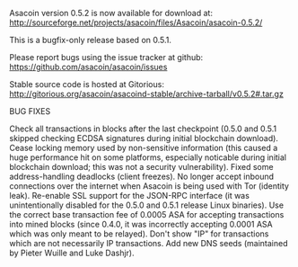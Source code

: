 Asacoin version 0.5.2 is now available for download at:
http://sourceforge.net/projects/asacoin/files/Asacoin/asacoin-0.5.2/

This is a bugfix-only release based on 0.5.1.

Please report bugs using the issue tracker at github:
https://github.com/asacoin/asacoin/issues

Stable source code is hosted at Gitorious:
http://gitorious.org/asacoin/asacoind-stable/archive-tarball/v0.5.2#.tar.gz

BUG FIXES

Check all transactions in blocks after the last checkpoint (0.5.0 and 0.5.1 skipped checking ECDSA signatures during initial blockchain download).
Cease locking memory used by non-sensitive information (this caused a huge performance hit on some platforms, especially noticable during initial blockchain download; this was
not a security vulnerability).
Fixed some address-handling deadlocks (client freezes).
No longer accept inbound connections over the internet when Asacoin is being used with Tor (identity leak).
Re-enable SSL support for the JSON-RPC interface (it was unintentionally disabled for the 0.5.0 and 0.5.1 release Linux binaries).
Use the correct base transaction fee of 0.0005 ASA for accepting transactions into mined blocks (since 0.4.0, it was incorrectly accepting 0.0001 ASA which was only meant to be relayed).
Don't show "IP" for transactions which are not necessarily IP transactions.
Add new DNS seeds (maintained by Pieter Wuille and Luke Dashjr).
